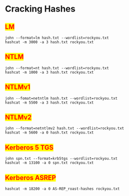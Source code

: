 # Cracking Hashes

## <mark style="color:red;">LM</mark>

```
john --format=lm hash.txt --wordlist=rockyou.txt
hashcat -m 3000 -a 3 hash.txt rockyou.txt
```

## <mark style="color:red;">NTLM</mark>

```
john --format=nt hash.txt --wordlist=rockyou.txt
hashcat -m 1000 -a 3 hash.txt rockyou.txt
```

## <mark style="color:red;">NTLMv1</mark>

```
john --fomat=netntlm hash.txt --wordlist=rockyou.txt
hashcat -m 5500 -a 3 hash.txt rockyou.txt
```

## <mark style="color:red;">NTLMv2</mark>

```
john --format=netntlmv2 hash.txt --wordlist=rockyou.txt
hashcat -m 5600 -a 0 hash.txt rockyou.txt
```

## <mark style="color:red;">Kerberos 5 TGS</mark>

```
john spn.txt --format=krb5tgs --wordlist=rockyou.txt
hashcat -m 13100 -a 0 spn.txt rockyou.txt
```

## <mark style="color:red;">Kerberos ASREP</mark>

```
hashcat -m 18200 -a 0 AS-REP_roast-hashes rockyou.txt
```
